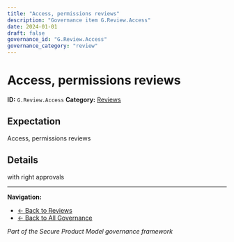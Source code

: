 ```yaml
---
title: "Access, permissions reviews"
description: "Governance item G.Review.Access"
date: 2024-01-01
draft: false
governance_id: "G.Review.Access"
governance_category: "review"
---
```


# Access, permissions reviews

**ID:** `G.Review.Access`
**Category:** [Reviews](../)

## Expectation

Access, permissions reviews

## Details

with right approvals


---

**Navigation:**
- [← Back to Reviews](../)
- [← Back to All Governance](/governance/)

*Part of the Secure Product Model governance framework*
